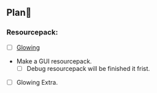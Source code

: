 <!---
<img src="https://github-readme-stats.vercel.app/api?username=7777777-4547&hide_border=true&show_icons=true&theme=radical&card_width=495">
<img src="https://github-readme-stats.vercel.app/api/top-langs/?username=7777777-4547&hide_border=true&show_icons=true&theme=radical&card_width=495">
<img src="https://github-readme-stats.vercel.app/api/wakatime?username=7777777-4547&theme=radical&hide_border=true&card_width=495&langs_count=5">
--->
## Plan📅
### Resourcepack:
- [ ] [Glowing](https://github.com/7777777-4547/Glowing/issues/2)
- Make a GUI resourcepack.
  - [ ] Debug resourcepack will be finished it frist.
- [ ] Glowing Extra.
